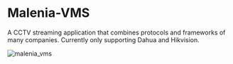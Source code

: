# Malenia-VMS
A CCTV streaming application that combines protocols and frameworks of many companies. Currently only supporting Dahua and Hikvision.

![malenia_vms](https://github.com/EeveeWhitefire/Malenia-VMS/assets/30568765/a5ce17a1-f6ac-45b5-a78c-c4f86d86cfd6)
